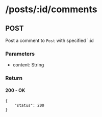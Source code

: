 # /posts/:id/comments

## POST
Post a comment to `Post` with specified `:id

### Parameters
* content: String


### Return

#### 200 - OK

	{
		"status": 200
	}
